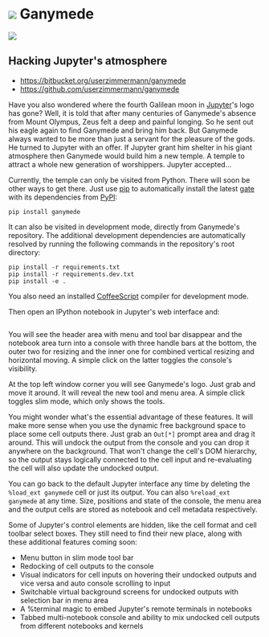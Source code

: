 

# ![](https://bitbucket.org/userzimmermann/ganymede/raw/default/ganymede/static/ganymede.svg) Ganymede



![](https://travis-ci.org/userzimmermann/ganymede.svg)



## Hacking Jupyter's atmosphere



* https://bitbucket.org/userzimmermann/ganymede
* https://github.com/userzimmermann/ganymede



Have you also wondered where the fourth Galilean moon in [Jupyter](http://jupyter.org)'s logo has gone? Well, it is told that after many centuries of Ganymede's absence from Mount Olympus, Zeus felt a deep and painful longing. So he sent out his eagle again to find Ganymede and bring him back. But Ganymede always wanted to be more than just a servant for the pleasure of the gods. He turned to Jupyter with an offer. If Jupyter grant him shelter in his giant atmosphere then Ganymede would build him a new temple. A temple to attract a whole new generation of worshippers. Jupyter accepted...



Currently, the temple can only be visited from Python. There will soon be other ways to get there. Just use [pip](http://pip-installer.org) to automatically install the latest [gate](https://pypi.python.org/pypi/ganymede) with its dependencies from [PyPI](https://pypi.python.org):

    pip install ganymede



It can also be visited in development mode, directly from Ganymede's repository. The additional development dependencies are automatically resolved by running the following commands in the repository's root directory:

    pip install -r requirements.txt
    pip install -r requirements.dev.txt
    pip install -e .

You also need an installed [CoffeeScript](http://coffeescript.org) compiler for development mode.



Then open an IPython notebook in Jupyter's web interface and:



```python
```



You will see the header area with menu and tool bar disappear and the notebook area turn into a console with three handle bars at the bottom, the outer two for resizing and the inner one for combined vertical resizing and horizontal moving. A simple click on the latter toggles the console's visibility.



At the top left window corner you will see Ganymede's logo. Just grab and move it around. It will reveal the new tool and menu area. A simple click toggles slim mode, which only shows the tools.



You might wonder what's the essential advantage of these features. It will make more sense when you use the dynamic free background space to place some cell outputs there. Just grab an `Out[*]` prompt area and drag it around. This will undock the output from the console and you can drop it anywhere on the background. That won't change the cell's DOM hierarchy, so the output stays logically connected to the cell input and re-evaluating the cell will also update the undocked output.



You can go back to the default Jupyter interface any time by deleting the `%load_ext ganymede` cell or just its output. You can also `%reload_ext ganymede` at any time. Size, positions and state of the console, the menu area and the output cells are stored as notebook and cell metadata respectively.



Some of Jupyter's control elements are hidden, like the cell format and cell toolbar select boxes. They still need to find their new place, along with these additional features coming soon:

* Menu button in slim mode tool bar
* Redocking of cell outputs to the console
* Visual indicators for cell inputs on hovering their undocked outputs and vice versa and auto console scrolling to input
* Switchable virtual background screens for undocked outputs with selection bar in menu area
* A %terminal magic to embed Jupyter's remote terminals in notebooks
* Tabbed multi-notebook console and ability to mix undocked cell outputs from different notebooks and kernels


